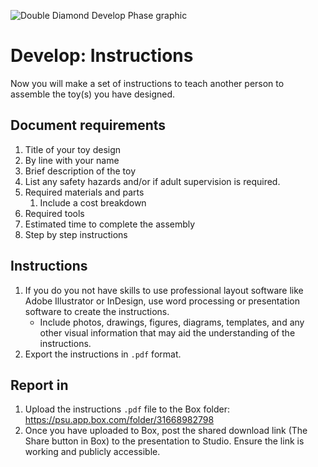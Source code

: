![Double Diamond Develop Phase graphic](/assets/dd-process-develop-1200px@2x.png)

# Develop: Instructions

Now you will make a set of instructions to teach another person to assemble the toy(s) you have designed.

## Document requirements

1. Title of your toy design
2. By line with your name
3. Brief description of the toy
4. List any safety hazards and/or if adult supervision is required.
5. Required materials and parts
    1. Include a cost breakdown
6. Required tools
7. Estimated time to complete the assembly
5. Step by step instructions

## Instructions

1. If you do you not have skills to use professional layout software like Adobe Illustrator or InDesign, use word processing or presentation software to create the instructions.
    - Include photos, drawings, figures, diagrams, templates, and any other visual information that may aid the understanding of the instructions. 
2. Export the instructions in `.pdf` format.

## Report in

1. Upload the instructions `.pdf` file to the Box folder: https://psu.app.box.com/folder/31668982798
2. Once you have uploaded to Box, post the shared download link (The Share button in Box) to the presentation to Studio. Ensure the link is working and publicly accessible.